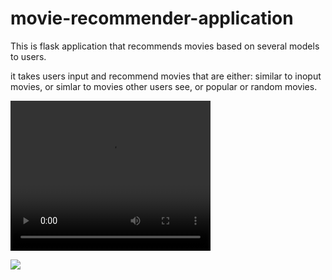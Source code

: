 # movie-recommender-application
This is flask application that recommends movies based on several models to users. 

it takes users input and recommend movies that are either: similar to inoput movies, or simlar to movies other users see, or popular or random movies. 

<video width="320" height="240" controls>
  <source src="movie_rec_muted.mp4" type="video/mp4">
</video>

![](movie_recommender.gif)

